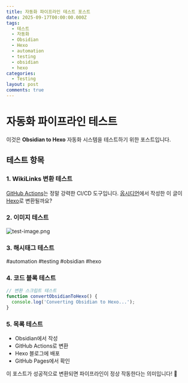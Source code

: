 ```yaml
---
title: 자동화 파이프라인 테스트 포스트
date: 2025-09-17T00:00:00.000Z
tags:
  - 테스트
  - 자동화
  - Obsidian
  - Hexo
  - automation
  - testing
  - obsidian
  - hexo
categories:
  - Testing
layout: post
comments: true
---
```


# 자동화 파이프라인 테스트

이것은 **Obsidian to Hexo** 자동화 시스템을 테스트하기 위한 포스트입니다.

## 테스트 항목

### 1. WikiLinks 변환 테스트
[GitHub Actions](../github-actions/)는 정말 강력한 CI/CD 도구입니다.
[옵시디언](../obsidian/)에서 작성한 이 글이 [Hexo](../hexo/)로 변환될까요?

### 2. 이미지 테스트
![test-image.png](../test-imagepng/)

### 3. 해시태그 테스트
#automation #testing #obsidian #hexo

### 4. 코드 블록 테스트
```javascript
// 변환 스크립트 테스트
function convertObsidianToHexo() {
  console.log('Converting Obsidian to Hexo...');
}
```

### 5. 목록 테스트
- Obsidian에서 작성
- GitHub Actions로 변환
- Hexo 블로그에 배포
- GitHub Pages에서 확인

이 포스트가 성공적으로 변환되면 파이프라인이 정상 작동한다는 의미입니다! 🚀
